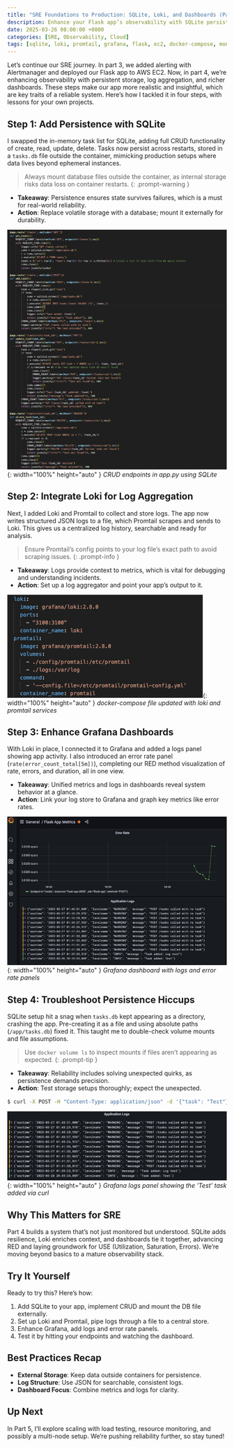 ```yaml
---
title: "SRE Foundations to Production: SQLite, Loki, and Dashboards (Part 4)"
description: Enhance your Flask app’s observability with SQLite persistence, Loki log aggregation, and advanced Grafana dashboards in this SRE-focused guide.
date: 2025-03-26 08:00:00 +0800
categories: [SRE, Observability, Cloud]
tags: [sqlite, loki, promtail, grafana, flask, ec2, docker-compose, monitoring]
---
```


Let’s continue our SRE journey. In part 3, we added alerting with Alertmanager and deployed our Flask app to AWS EC2. Now, in part 4, we’re enhancing observability with persistent storage, log aggregation, and richer dashboards. These steps make our app more realistic and insightful, which are key traits of a reliable system. Here’s how I tackled it in four steps, with lessons for your own projects.

## Step 1: Add Persistence with SQLite
I swapped the in-memory task list for SQLite, adding full CRUD functionality of create, read, update, delete. Tasks now persist across restarts, stored in a `tasks.db` file outside the container, mimicking production setups where data lives beyond ephemeral instances.

  > Always mount database files outside the container, as internal storage risks data loss on container restarts.
  {: .prompt-warning }

- **Takeaway**: Persistence ensures state survives failures, which is a must for real-world reliability.
- **Action**: Replace volatile storage with a database; mount it externally for durability.
  
![Desktop View](/assets/img/posts/20250326/sqlite.png){: width="100%" height="auto" }
_CRUD endpoints in app.py using SQLite_

## Step 2: Integrate Loki for Log Aggregation
Next, I added Loki and Promtail to collect and store logs. The app now writes structured JSON logs to a file, which Promtail scrapes and sends to Loki. This gives us a centralized log history, searchable and ready for analysis.

  > Ensure Promtail’s config points to your log file’s exact path to avoid scraping issues.
  {: .prompt-info }

- **Takeaway**: Logs provide context to metrics, which is vital for debugging and understanding incidents.
- **Action**: Set up a log aggregator and point your app’s output to it.

![Desktop View](/assets/img/posts/20250326/docker-compose-loki-promtail.png){: width="100%" height="auto" }
_docker-compose file updated with loki and promtail services_

## Step 3: Enhance Grafana Dashboards
With Loki in place, I connected it to Grafana and added a logs panel showing app activity. I also introduced an error rate panel (`rate(error_count_total[5m])`), completing our RED method visualization of rate, errors, and duration, all in one view.

- **Takeaway**: Unified metrics and logs in dashboards reveal system behavior at a glance.
- **Action**: Link your log store to Grafana and graph key metrics like error rates.

![Desktop View](/assets/img/posts/20250326/app-logs-error-rate.png){: width="100%" height="auto" }
_Grafana dashboard with logs and error rate panels_

## Step 4: Troubleshoot Persistence Hiccups
SQLite setup hit a snag when `tasks.db` kept appearing as a directory, crashing the app. Pre-creating it as a file and using absolute paths (`/app/tasks.db`) fixed it. This taught me to double-check volume mounts and file assumptions.

  > Use `docker volume ls` to inspect mounts if files aren’t appearing as expected.
  {: .prompt-tip }

- **Takeaway**: Reliability includes solving unexpected quirks, as persistence demands precision.
- **Action**: Test storage setups thoroughly; expect the unexpected.
  
```bash
$ curl -X POST -H "Content-Type: application/json" -d '{"task": "Test"}' http://localhost:5000/tasks
```
![Desktop View](/assets/img/posts/20250326/sqlite-log-test.png){: width="100%" height="auto" }
_Grafana logs panel showing the 'Test' task added via curl_

## Why This Matters for SRE
Part 4 builds a system that’s not just monitored but understood. SQLite adds resilience, Loki enriches context, and dashboards tie it together, advancing RED and laying groundwork for USE (Utilization, Saturation, Errors). We’re moving beyond basics to a mature observability stack.

## Try It Yourself
Ready to try this? Here’s how:
1. Add SQLite to your app, implement CRUD and mount the DB file externally.
2. Set up Loki and Promtail, pipe logs through a file to a central store.
3. Enhance Grafana, add logs and error rate panels.
4. Test it by hitting your endpoints and watching the dashboard.

## Best Practices Recap
- **External Storage**: Keep data outside containers for persistence.
- **Log Structure**: Use JSON for searchable, consistent logs.
- **Dashboard Focus**: Combine metrics and logs for clarity.

## Up Next
In Part 5, I’ll explore scaling with load testing, resource monitoring, and possibly a multi-node setup. We’re pushing reliability further, so stay tuned!